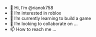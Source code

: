 - 👋 Hi, I’m @rianok758
- 👀 I’m interested in roblox
- 🌱 I’m currently learning to build a game 
- 💞️ I’m looking to collaborate on ...
- 📫 How to reach me ...

<!---
rianok758/rianok758 is a ✨ special ✨ repository because its `README.md` (this file) appears on your GitHub profile.
You can click the Preview link to take a look at your changes.
--->
